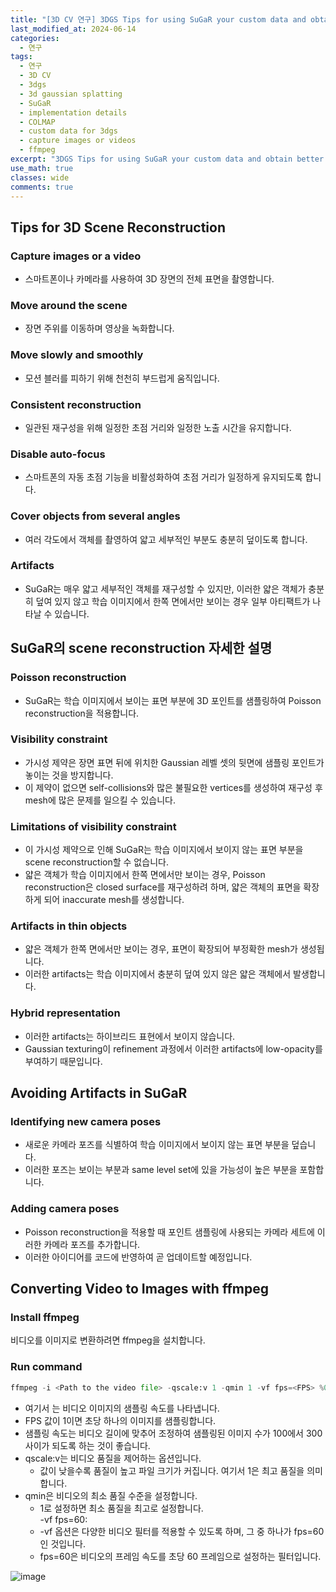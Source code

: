 ```yaml
---
title: "[3D CV 연구] 3DGS Tips for using SuGaR your custom data and obtain better reconstructions"
last_modified_at: 2024-06-14
categories:
  - 연구
tags:
  - 연구
  - 3D CV
  - 3dgs
  - 3d gaussian splatting
  - SuGaR
  - implementation details
  - COLMAP
  - custom data for 3dgs
  - capture images or videos
  - ffmpeg
excerpt: "3DGS Tips for using SuGaR your custom data and obtain better reconstructions"
use_math: true
classes: wide
comments: true
---
```


## Tips for 3D Scene Reconstruction

### Capture images or a video
- 스마트폰이나 카메라를 사용하여 3D 장면의 전체 표면을 촬영합니다.

### Move around the scene
- 장면 주위를 이동하며 영상을 녹화합니다.

### Move slowly and smoothly
- 모션 블러를 피하기 위해 천천히 부드럽게 움직입니다.

### Consistent reconstruction
- 일관된 재구성을 위해 일정한 초점 거리와 일정한 노출 시간을 유지합니다.

### Disable auto-focus
- 스마트폰의 자동 초점 기능을 비활성화하여 초점 거리가 일정하게 유지되도록 합니다.

### Cover objects from several angles
- 여러 각도에서 객체를 촬영하여 얇고 세부적인 부분도 충분히 덮이도록 합니다.

### Artifacts
- SuGaR는 매우 얇고 세부적인 객체를 재구성할 수 있지만, 이러한 얇은 객체가 충분히 덮여 있지 않고 학습 이미지에서 한쪽 면에서만 보이는 경우 일부 아티팩트가 나타날 수 있습니다.

## SuGaR의 scene reconstruction 자세한 설명

### Poisson reconstruction
- SuGaR는 학습 이미지에서 보이는 표면 부분에 3D 포인트를 샘플링하여 Poisson reconstruction을 적용합니다.

### Visibility constraint
- 가시성 제약은 장면 표면 뒤에 위치한 Gaussian 레벨 셋의 뒷면에 샘플링 포인트가 놓이는 것을 방지합니다.
- 이 제약이 없으면 self-collisions와 많은 불필요한 vertices를 생성하여 재구성 후 mesh에 많은 문제를 일으킬 수 있습니다.

### Limitations of visibility constraint
- 이 가시성 제약으로 인해 SuGaR는 학습 이미지에서 보이지 않는 표면 부분을 scene reconstruction할 수 없습니다.
- 얇은 객체가 학습 이미지에서 한쪽 면에서만 보이는 경우, Poisson reconstruction은 closed surface를 재구성하려 하며, 얇은 객체의 표면을 확장하게 되어 inaccurate mesh를 생성합니다.

### Artifacts in thin objects
- 얇은 객체가 한쪽 면에서만 보이는 경우, 표면이 확장되어 부정확한 mesh가 생성됩니다.
- 이러한 artifacts는 학습 이미지에서 충분히 덮여 있지 않은 얇은 객체에서 발생합니다.

### Hybrid representation
- 이러한 artifacts는 하이브리드 표현에서 보이지 않습니다.
- Gaussian texturing이 refinement 과정에서 이러한 artifacts에 low-opacity를 부여하기 때문입니다.

## Avoiding Artifacts in SuGaR

### Identifying new camera poses
- 새로운 카메라 포즈를 식별하여 학습 이미지에서 보이지 않는 표면 부분을 덮습니다.
- 이러한 포즈는 보이는 부분과 same level set에 있을 가능성이 높은 부분을 포함합니다.

### Adding camera poses
- Poisson reconstruction을 적용할 때 포인트 샘플링에 사용되는 카메라 세트에 이러한 카메라 포즈를 추가합니다.
- 이러한 아이디어를 코드에 반영하여 곧 업데이트할 예정입니다.

## Converting Video to Images with ffmpeg

###  Install ffmpeg
비디오를 이미지로 변환하려면 ffmpeg을 설치합니다.

### Run command
```python
ffmpeg -i <Path to the video file> -qscale:v 1 -qmin 1 -vf fps=<FPS> %04d.jpg
```

- 여기서 <FPS>는 비디오 이미지의 샘플링 속도를 나타냅니다.
- FPS 값이 1이면 초당 하나의 이미지를 샘플링합니다.
- 샘플링 속도는 비디오 길이에 맞추어 조정하여 샘플링된 이미지 수가 100에서 300 사이가 되도록 하는 것이 좋습니다.
- qscale:v는 비디오 품질을 제어하는 옵션입니다.
  - 값이 낮을수록 품질이 높고 파일 크기가 커집니다. 여기서 1은 최고 품질을 의미합니다.
- qmin은 비디오의 최소 품질 수준을 설정합니다.
  - 1로 설정하면 최소 품질을 최고로 설정합니다.  
-vf fps=60:
  - -vf 옵션은 다양한 비디오 필터를 적용할 수 있도록 하며, 그 중 하나가 fps=60인 것입니다.
  - fps=60은 비디오의 프레임 속도를 초당 60 프레임으로 설정하는 필터입니다.


![image](https://github.com/sandokim/sandokim.github.io/assets/74639652/16d933ba-53b7-4e1e-a7e7-91b2ea8db85a)



